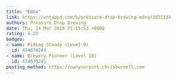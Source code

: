 ```yaml
---
title: "Edna"
link: https://untappd.com/b/pressure-drop-brewing-edna/3051134
authors: Pressure Drop Brewing
date: Thu, 14 Mar 2019 21:15:53 +0000
rating: 4.25
badges:
- name: Riding Steady (Level 9)
  id: 474670244
- name: Brewery Pioneer (Level 10)
  id: 474670245
posting_method: https://ownyourpint.chrisburnell.com
---
```

